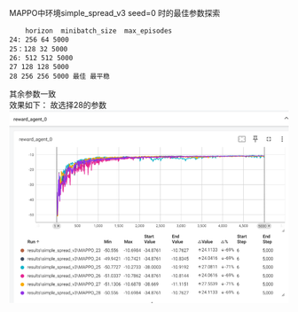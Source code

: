 MAPPO中环境simple_spread_v3 seed=0 时的最佳参数探索
```
    horizon  minibatch_size  max_episodes
24: 256 64 5000 
25：128 32 5000 
26: 512 512 5000
27 128 128 5000
28 256 256 5000 最佳 最平稳 
```
其余参数一致  
效果如下： 故选择28的参数
![alt text](image.png)